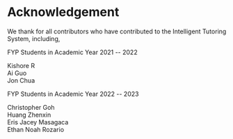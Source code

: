 # Acknowledgement

We thank for all contributors who have contributed to the Intelligent Tutoring System, including,

FYP Students in Academic Year 2021 -- 2022

Kishore R <br/>
Ai Guo\
Jon Chua

FYP Students in Academic Year 2022 -- 2023

Christopher Goh\
Huang Zhenxin\
Eris Jacey Masagaca\
Ethan Noah Rozario